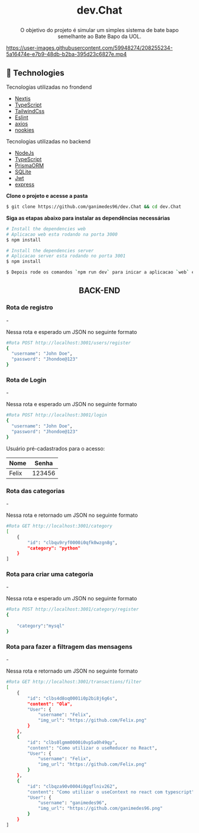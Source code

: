 <h1 align="center">
   
dev.Chat
</h1>
<p align="center">
  O objetivo do projeto é simular um simples sistema de bate bapo semelhante ao Bate Bapo da UOL.
</p>


https://user-images.githubusercontent.com/59948274/208255234-5a16474e-e7b9-48db-b2ba-395d23c6827e.mp4

## 🚀 Technologies

Tecnologias utilizadas no frondend

- [Nextjs](https://vitejs.dev)
- [TypeScript](https://www.typescriptlang.org/)
- [TailwindCss](https://tailwindcss.com)
- [Eslint](https://eslint.org/)
- [axios](https://axios-http.com/docs/intro)
- [nookies](https://www.npmjs.com/package/nookies)

Tecnologias utilizadas no backend

- [NodeJs](https://nodejs.org/en/)
- [TypeScript](https://www.typescriptlang.org/)
- [PrismaORM](https://www.prisma.io)
- [SQLite](https://www.postgresql.org)
- [Jwt](https://jwt.io)
- [express](https://www.docker.com)

 **Clone o projeto e acesse a pasta**

```bash
$ git clone https://github.com/ganimedes96/dev.Chat && cd dev.Chat
```
**Siga as etapas abaixo para instalar as dependências necessárias**

```bash
# Install the dependencies web
# Aplicacao web esta rodando na porta 3000
$ npm install

# Install the dependencies server
# Aplicacao server esta rodando no porta 3001
$ npm install

$ Depois rode os comandos `npm run dev` para inicar a aplicacao `web` e o mesmo comando vale para iniciar o `server`
```

<h2 align="center">BACK-END</h2>

<h3>Rota de registro</h3>
- <p>Nessa rota e esperado um JSON no seguinte formato</p>

```bash
#Rota POST http://localhost:3001/users/register  
{
  "username": "John Doe",
  "password": "Jhondoe@123"
}

```

<h3>Rota de Login</h3>
- <p>Nessa rota e esperado um JSON no seguinte formato</p>

```bash
#Rota POST http://localhost:3001/login  
{
  "username": "John Doe",
  "password": "Jhondoe@123"
}

```
 Usuário pré-cadastrados para o acesso:

| Nome               |    Senha    |
| ------------------ | :---------: |
| Felix              |   123456    |


<h3>Rota das categorias</h3>
- <p>Nessa rota e retornado um JSON no seguinte formato</p>

```bash
#Rota GET http://localhost:3001/category
[
	{
		"id": "clbqu9ryf0000i0qfk0wzgn8g",
		"category": "python"
	}
]

```
<h3>Rota para criar uma categoria</h3>
- <p>Nessa rota e esperado um JSON no seguinte formato</p>

```bash
#Rota POST http://localhost:3001/category/register
{
	
	"category":"mysql"
}

```

<h3>Rota para fazer a filtragem das mensagens</h3>
- <p>Nessa rota e retornado um JSON no seguinte formato</p>

```bash
#Rota GET http://localhost:3001/transactions/filter
[
	{
		"id": "clbs4d8oq0001i0p2bi8j6g6s",
		"content": "Ola",
		"User": {
			"username": "Felix",
			"img_url": "https://github.com/Felix.png"
		}
	},
	{
		"id": "clbs0lgmm0000i0vp5a0h49qy",
		"content": "Como utilizar o useReducer no React",
		"User": {
			"username": "Felix",
			"img_url": "https://github.com/Felix.png"
		}
	},
	{
		"id": "clbqza90v0004i0gqflniv262",
		"content": "Como utilizar o useContext no react com typescript",
		"User": {
			"username": "ganimedes96",
			"img_url": "https://github.com/ganimedes96.png"
		}
	}
]

```

